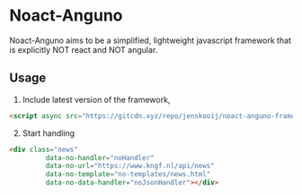 # Noact-Anguno
Noact-Anguno aims to be a simplified, lightweight javascript framework that is explicitly NOT react and NOT angular.

## Usage
1. Include latest version of the framework, 
``` html
<script async src="https://gitcdn.xyz/repo/jenskooij/noact-anguno-framework/master/public/js/noact-anguno.js"></script>
```
2. Start handling
``` html
<div class="news"
         data-no-handler="noHandler"
         data-no-url="https://www.kngf.nl/api/news"
         data-no-template="no-templates/news.html"
         data-no-data-handler="noJsonHandler"></div>
```